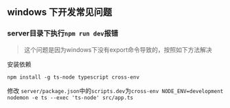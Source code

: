 ## windows 下开发常见问题

### server目录下执行`npm run dev`报错

> 这个问题是因为windows下没有export命令导致的，按照如下方法解决

安装依赖
```
npm install -g ts-node typescript cross-env
```

修改 `server/package.json`中的`scripts.dev`为`cross-env NODE_ENV=development nodemon -e ts --exec 'ts-node' src/app.ts`
